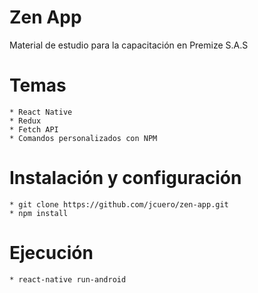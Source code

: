 # Zen App

Material de estudio para la capacitación en Premize S.A.S

# Temas

    * React Native
    * Redux
    * Fetch API
    * Comandos personalizados con NPM

# Instalación y configuración

    * git clone https://github.com/jcuero/zen-app.git
    * npm install

# Ejecución
    * react-native run-android


